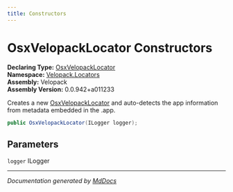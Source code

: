 ```yaml
---
title: Constructors
---
```

<!--  
  <auto-generated>   
    The contents of this file were generated by a tool.  
    Changes to this file may be list if the file is regenerated  
  </auto-generated>   
-->

# OsxVelopackLocator Constructors

**Declaring Type:** [OsxVelopackLocator](../index.md)  
**Namespace:** [Velopack.Locators](../../index.md)  
**Assembly:** Velopack  
**Assembly Version:** 0.0.942+a011233

Creates a new [OsxVelopackLocator](../index.md) and auto\-detects the app information from metadata embedded in the .app.

```csharp
public OsxVelopackLocator(ILogger logger);
```

## Parameters

`logger`  ILogger

___

*Documentation generated by [MdDocs](https://github.com/ap0llo/mddocs)*
